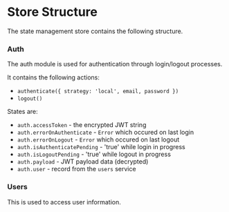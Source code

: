 # Store Structure

The state management store contains the following structure.

### Auth

The auth module is used for authentication through login/logout processes. 

It contains the following actions:
- `authenticate({ strategy: 'local', email, password })`
- `logout()`

States are:
- `auth.accessToken` - the encrypted JWT string
- `auth.errorOnAuthenticate` - `Error` which occured on last login
- `auth.errorOnLogout` - `Error` which occured on last logout
- `auth.isAuthenticatePending` - 'true' while login in progress
- `auth.isLogoutPending` - 'true' while logout in progress
- `auth.payload` - JWT payload data (decrypted)
- `auth.user` - record from the `users` service

### Users

This is used to access user information.
